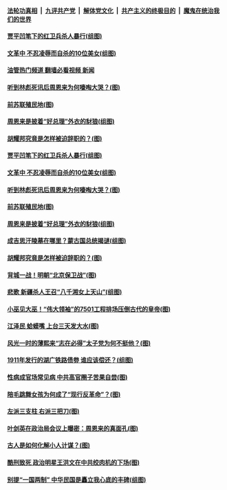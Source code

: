 ####  [法轮功真相](../../../../basic/blob/master/README.md?t=10160801) &nbsp;|&nbsp; [九评共产党](../../../../9ping.md/blob/master/README.md?t=10160801) &nbsp;|&nbsp; [解体党文化](../../../../jtdwh.md/blob/master/README.md?t=10160801)  &nbsp;|&nbsp; [共产主义的终极目的](../../../../gczydzjmd.md/blob/master/README.md?t=10160801) &nbsp;|&nbsp; [魔鬼在统治我们的世界](../../../../mgztzwmdsj.md/blob/master/README.md?t=10160801) 

#### [贾平凹笔下的红卫兵杀人暴行(组图)](../pages/p6/1019143.md?t=10160801) 

#### [文革中 不忍凌辱而自杀的10位美女(组图)](../pages/p6/1019130.md?t=10160801) 

#### [油管热门频道 翻墙必看视频 新闻](http://209.250.226.216:81/youtube.html?10160801)

#### [听到林彪死讯后周恩来为何嚎啕大哭？(图)](../pages/p6/1018919.md?t=10160801) 

#### [前苏联殖民地(图)](../pages/p6/1019120.md?t=10160801) 

#### [周恩来是披着“好总理”外衣的豺狼(组图)](../pages/p6/1019044.md?t=10160801) 

#### [胡耀邦究竟是怎样被迫辞职的？(图)](../pages/p6/1018444.md?t=10160801) 

#### [贾平凹笔下的红卫兵杀人暴行(组图)](../pages/p6/1019143.md?t=10160801) 

#### [文革中 不忍凌辱而自杀的10位美女(组图)](../pages/p6/1019130.md?t=10160801) 

#### [听到林彪死讯后周恩来为何嚎啕大哭？(图)](../pages/p6/1018919.md?t=10160801) 

#### [前苏联殖民地(图)](../pages/p6/1019120.md?t=10160801) 

#### [周恩来是披着“好总理”外衣的豺狼(组图)](../pages/p6/1019044.md?t=10160801) 

#### [成吉思汗陵墓在哪里？蒙古国总统揭谜(组图)](../pages/p6/1019038.md?t=10160801) 

#### [胡耀邦究竟是怎样被迫辞职的？(图)](../pages/p6/1018444.md?t=10160801) 

#### [背城一战！明朝“北京保卫战”(图)](../pages/p6/1019016.md?t=10160801) 

#### [悲歌 新疆杀人王召“八千湘女上天山”(组图)](../pages/p6/1015694.md?t=10160801) 

#### [小巫见大巫！“伟大领袖”的7501工程排场压倒古代的皇帝(图)](../pages/p6/1018441.md?t=10160801) 

#### [江泽民 蛤蟆嘴 上台三天发大水(图)](../pages/p6/1018719.md?t=10160801) 

#### [风光一时的薄熙来“志在必得”太子党为何不挺他？(图)](../pages/p6/1018860.md?t=10160801) 

#### [1911年发行的湖广铁路债劵 谁应该偿还？(组图)](../pages/p6/1018917.md?t=10160801) 

#### [性病成官场常见病 中共高官圈子苦果自尝(图)](../pages/p6/1018439.md?t=10160801) 

#### [陪毛跳舞女孩为何成了“现行反革命”？(图)](../pages/p6/1018810.md?t=10160801) 

#### [左派三支柱 右派三把刀(图)](../pages/p6/1017014.md?t=10160801) 

#### [叶剑英在政治局会议上曝密：周恩来的真面孔(图)](../pages/p6/1018353.md?t=10160801) 

#### [古人是如何化解小人计谋？(图)](../pages/p6/1018778.md?t=10160801) 

#### [酷刑致死 政治明星王洪文在中共绞肉机的下场(图)](../pages/p6/1018713.md?t=10160801) 

#### [别提“一国两制” 中华民国是矗立我心底的丰碑(组图)](../pages/p6/1018714.md?t=10160801) 

<img src='http://gfw-breaker.win/goodnews/indexes/p6.md' width='0px' height='0px'/>
